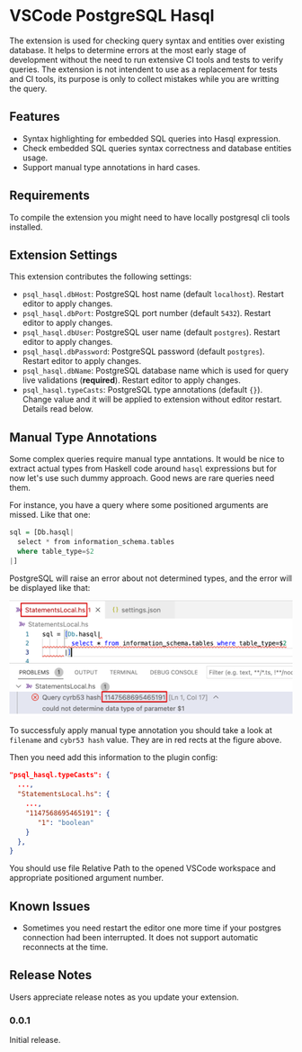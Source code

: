 # VSCode PostgreSQL Hasql

The extension is used for checking query syntax and entities over existing database.
It helps to determine errors at the most early stage of development without
the need to run extensive CI tools and tests to verify queries.
The extension is not intendent to use as a replacement for tests and CI tools, its
purpose is only to collect mistakes while you are writting the query.

## Features

* Syntax highlighting for embedded SQL queries into Hasql expression.
* Check embedded SQL queries syntax correctness and database entities usage.
* Support manual type annotations in hard cases.

## Requirements

To compile the extension you might need to have locally postgresql cli tools installed.

## Extension Settings

This extension contributes the following settings:

* `psql_hasql.dbHost`: PostgreSQL host name (default `localhost`). Restart editor to apply changes.
* `psql_hasql.dbPort`: PostgreSQL port number (default `5432`). Restart editor to apply changes.
* `psql_hasql.dbUser`: PostgreSQL user name (default `postgres`). Restart editor to apply changes.
* `psql_hasql.dbPassword`: PostgreSQL password (default `postgres`). Restart editor to apply changes.
* `psql_hasql.dbName`: PostgreSQL database name which is used for query live validations (**required**). Restart editor to apply changes.
* `psql_hasql.typeCasts`: PostgreSQL type annotations (default `{}`). Change value and it will be applied to extension without editor restart. Details read below.

## Manual Type Annotations

Some complex queries require manual type anntations. It would be nice to extract actual types from Haskell code around `hasql` expressions but for now let's use such dummy approach. Good news are rare queries need them.

For instance, you have a query where some positioned arguments are missed. Like that one:

```haskell
sql = [Db.hasql|
  select * from information_schema.tables 
  where table_type=$2
|]
```

PostgreSQL will raise an error about not determined types, and the error will be displayed like that:

![feature X](images/manual_type_annotations_1.png)

To successfuly apply manual type annotation you should take a look at `filename` and `cybr53 hash` value. They are in red rects at the figure above.

Then you need add this information to the plugin config:

```json
"psql_hasql.typeCasts": {
  ...,
  "StatementsLocal.hs": {
    ...,
    "1147568695465191": {
       "1": "boolean"
    }
  },
}
```

You should use file Relative Path to the opened VSCode workspace and appropriate positioned argument number.

## Known Issues

* Sometimes you need restart the editor one more time if your postgres connection had been interrupted. It does not support automatic reconnects at the time.

## Release Notes

Users appreciate release notes as you update your extension.

### 0.0.1

Initial release.
